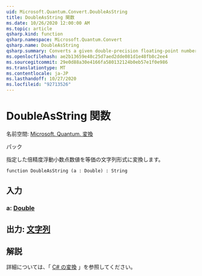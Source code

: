 ```yaml
---
uid: Microsoft.Quantum.Convert.DoubleAsString
title: DoubleAsString 関数
ms.date: 10/26/2020 12:00:00 AM
ms.topic: article
qsharp.kind: function
qsharp.namespace: Microsoft.Quantum.Convert
qsharp.name: DoubleAsString
qsharp.summary: Converts a given double-precision floating-point number to an equivalent string representation.
ms.openlocfilehash: ae2b13659e48c25d7aed2dde081d1e48fb8c2ee4
ms.sourcegitcommit: 29e0d88a30e4166fa580132124b0eb57e1f0e986
ms.translationtype: MT
ms.contentlocale: ja-JP
ms.lasthandoff: 10/27/2020
ms.locfileid: "92713526"
---
```

# <a name="doubleasstring-function"></a>DoubleAsString 関数

名前空間: [Microsoft. Quantum. 変換](xref:Microsoft.Quantum.Convert)

パック [](https://nuget.org/packages/)


指定した倍精度浮動小数点数値を等価の文字列形式に変換します。

```qsharp
function DoubleAsString (a : Double) : String
```


## <a name="input"></a>入力

### <a name="a--double"></a>a: [Double](xref:microsoft.quantum.lang-ref.double)





## <a name="output--string"></a>出力: [文字列](xref:microsoft.quantum.lang-ref.string)



## <a name="remarks"></a>解説

詳細については、「 [C# の変換](https://docs.microsoft.com/dotnet/api/system.convert.tostring?view=netframework-4.7.1#System_Convert_ToString_System_Double_) 」を参照してください。